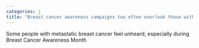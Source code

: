 ```yaml
---
categories: j
title: "Breast cancer awareness campaigns too often overlook those with metastatic breast cancer"
---
```

Some people with metastatic breast cancer feel unheard, especially during Breast Cancer Awareness Month